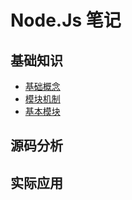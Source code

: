 # Node.Js 笔记

## 基础知识

* [基础概念](./基础概念.md)
* [模块机制](./模块机制.md)
* [基本模块](./核心模块.md)

## 源码分析

## 实际应用